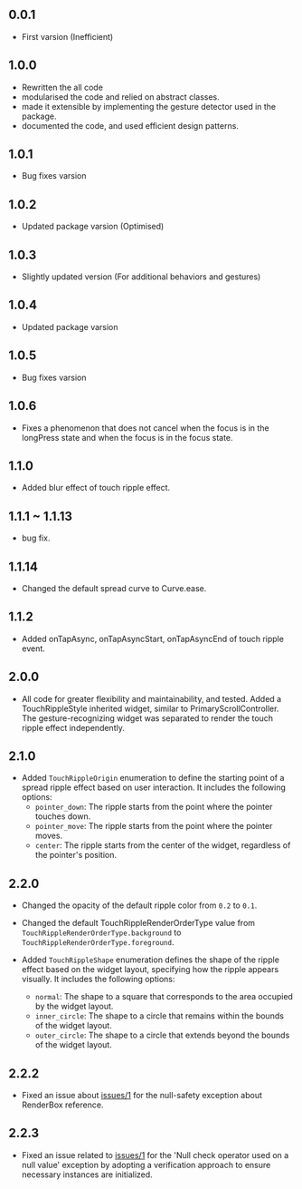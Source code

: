 ## 0.0.1
* First varsion (Inefficient)

## 1.0.0
* Rewritten the all code
* modularised the code and relied on abstract classes.
* made it extensible by implementing the gesture detector used in the package.
* documented the code, and used efficient design patterns.

## 1.0.1
* Bug fixes varsion

## 1.0.2
* Updated package varsion (Optimised)

## 1.0.3
* Slightly updated version (For additional behaviors and gestures)

## 1.0.4
* Updated package varsion

## 1.0.5
* Bug fixes varsion

## 1.0.6
* Fixes a phenomenon that does not cancel when the focus is in the longPress state and when the focus is in the focus state.

## 1.1.0
* Added blur effect of touch ripple effect.

## 1.1.1 ~ 1.1.13
* bug fix.

## 1.1.14
* Changed the default spread curve to Curve.ease.

## 1.1.2
* Added onTapAsync, onTapAsyncStart, onTapAsyncEnd of touch ripple event.

## 2.0.0
* All code for greater flexibility and maintainability, and tested. Added a TouchRippleStyle inherited widget, similar to PrimaryScrollController. The gesture-recognizing widget was separated to render the touch ripple effect independently.

## 2.1.0
* Added `TouchRippleOrigin` enumeration to define the starting point of a spread ripple effect based on user interaction. It includes the following options:
  - `pointer_down`: The ripple starts from the point where the pointer touches down.
  - `pointer_move`: The ripple starts from the point where the pointer moves.
  - `center`: The ripple starts from the center of the widget, regardless of the pointer's position.

## 2.2.0
* Changed the opacity of the default ripple color from `0.2` to `0.1`.

* Changed the default TouchRippleRenderOrderType value from `TouchRippleRenderOrderType.background` to `TouchRippleRenderOrderType.foreground`.

* Added `TouchRippleShape` enumeration defines the shape of the ripple effect based on the widget layout, specifying how the ripple appears visually. It includes the following options:
  - `normal`: The shape to a square that corresponds to the area occupied by the widget layout.
  - `inner_circle`: The shape to a circle that remains within the bounds of the widget layout.
  - `outer_circle`: The shape to a circle that extends beyond the bounds of the widget layout.

## 2.2.2
* Fixed an issue about [issues/1](https://github.com/MTtankkeo/flutter_touch_ripple/issues/1) for the null-safety exception about RenderBox reference.

## 2.2.3
* Fixed an issue related to [issues/1](https://github.com/MTtankkeo/flutter_touch_ripple/issues/1) for the 'Null check operator used on a null value' exception by adopting a verification approach to ensure necessary instances are initialized.